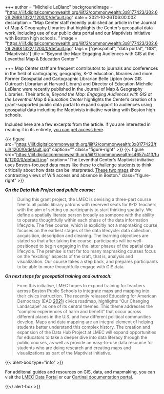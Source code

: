 +++
author = "Michelle LeBlanc"
backgroundImage = "https://iiif.digitalcommonwealth.org/iiif/2/commonwealth:3x8177423/302,629,2688,1322/,1200/0/default.jpg"
date = 2021-10-26T06:00:00Z
description = "Map Center staff recently published an article in the Journal of Map & Geography Libraries that highlights the Center’s geospatial data work, including use of our public data portal and our Maptivists initiative with Boston high schools. "
image = "https://iiif.digitalcommonwealth.org/iiif/2/commonwealth:3x8177423/302,629,2688,1322/,1200/0/default.jpg"
tags = ["geospatial", "data portal", "GIS", "Maptivists"]
title = "Beyond the Map: Engaging Audiences with GIS at the Leventhal Map & Education Center "

+++
Map Center staff are frequent contributors to journals and conferences in the field of cartography, geography, K-12 education, libraries and more. Former Geospatial and Cartographic Librarian Belle Lipton (now GIS Outreach Librarian at Harvard Library) and Director of Education Michelle LeBlanc were recently published in the Journal of Map & Geography Libraries. Their article, _Beyond the Map: Engaging Audiences with GIS at the Leventhal Map & Education Center_ highlights the Center’s creation of a grant-supported public data portal to expand support to audiences using geospatial data including the Maptivists initiative working with Boston high schools.

Included here are a few excerpts from the article. If you are interested in reading it in its entirety, [you can get access here](https://www.tandfonline.com/doi/full/10.1080/15420353.2021.1944949).

{{< figure src="https://iiif.digitalcommonwealth.org/iiif/2/commonwealth:3x8177423/full/,1200/0/default.jpg" caption="" class="figure-right" >}}
{{< figure src="https://iiif.digitalcommonwealth.org/iiif/2/commonwealth:s4657c413/full/,1200/0/default.jpg" caption="The Leventhal Center's Maptivist initiative uses Boston-focused data maps like these to challenge students to think critically about how data can be interpreted. [These two maps](https://collections.leventhalmap.org/search?utf8=✓&search_field=all_fields&q=Huffman+wi-fi&search_field=all_fields) show contrasting views of Wifi access and absence in Boston." class="figure-right" >}}

**_On the Data Hub Project and public course:_**

> During this grant project, the LMEC is devising a three-part course free to all public library patrons with reserved seats for K-12 teachers, with the aim of setting up participants to start thinking spatially. We define a spatially literate person broadly as someone with the ability to operate thoughtfully within each phase of the data information lifecycle. The free course, which is explicitly not a mapmaking course, focuses on the earliest stages of the data lifecycle: data collection, acquisition, description and cleaning. The learning objectives are stated so that after taking the course, participants will be well-positioned to begin engaging in the latter phases of the spatial data lifecycle. The premise is that far too many mapmaking courses focus on the “exciting” aspects of the craft, that is, analysis and visualization. Our course takes a step back, and prepares participants to be able to more thoughtfully engage with GIS data.

**_On next steps for geospatial training and outreach:_**

> From this initiative, LMEC hopes to expand training for teachers across Boston Public Schools to integrate maps and mapping into their civics instruction. The recently released Educating for American Democracy (EAD [2021](https://www.tandfonline.com/eprint/WVNVSXT9NVKQWFNVINCU/full?target=10.1080/15420353.2021.1944949)) civics roadmap, highlights “Our Changing Landscape” as one of its central themes. This theme addresses the “complex experiences of harm and benefit” that occur across different places in the U.S. and how different political communities develop. Maps and data mapping are an integral element of helping students better understand this complex history. The creation and expansion of the Data Hub Project at LMEC will expand opportunities for educators to take a deeper dive into data literacy through the public courses, as well as provide an easy-to-use data resource for students who are doing research and creating maps and visualizations as part of the Maptivist initiative.

{{< alert-box type="info" >}}

For additonal guides and resources on GIS, data, and mapmaking, you can visit the [LMEC Data Portal](https://data.leventhalmap.org/#/)  or our [Cartinal documentation portal](https://cartinal.leventhalmap.org/).

{{</ alert-box >}}